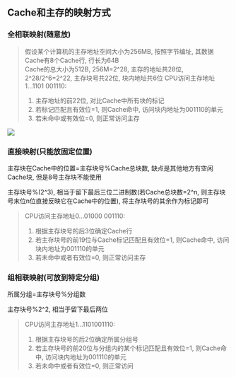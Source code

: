 ## Cache和主存的映射方式

### 全相联映射(随意放)

> 假设某个计算机的主存地址空间大小为256MB, 按照字节编址, 其数据Cache有8个Cache行, 行长为64B
> <br> Cache的总大小为512B, 256M=2^28, 主存的地址共28位, 2^28/2^6=2^22, 主存块号共22位, 块内地址共6位
> CPU访问主存地址1...1101 001110:
> 1. 主存地址的前22位, 对比Cache中所有块的标记
> 2. 若标记匹配且有效位=1, 则Cache命中, 访问块内地址为001110的单元
> 3. 若未命中或有效位=0, 则正常访问主存

![](https://github.com/Ricolxwz/Computer-Organization-408/blob/main/Computer-Organization%20WD/Storage%20System/IMG/Cache%20and%20main%20memory%20mapping1.png)

### 直接映射(只能放固定位置)

主存块在Cache中的位置=主存块号%Cache总块数, 缺点是其他地方有空闲Cache块, 但是8号主存块不能使用

主存块号%(2^3), 相当于留下最后三位二进制数(若Cache总块数=2^n, 则主存块号末位n位直接反映它在Cache中的位置), 将主存块号的其余作为标记即可

> CPU访问主存地址0...01000 001110: 
> 1. 根据主存块号的后3位确定Cache行
> 2. 若主存块号的前19位与Cache标记匹配且有效位=1, 则Cache命中, 访问块内地址为001110的单元
> 3. 若未命中或者有效位=0, 则正常访问主存

### 组相联映射(可放到特定分组)

所属分组=主存块号%分组数

主存块号%2^2, 相当于留下最后两位

> CPU访问主存地址1...1101001110: 
> 1. 根据主存块号的后2位确定所属分组号
> 2. 若主存块号的前20位与分组内的某个标记匹配且有效位=1, 则Cache命中, 访问块内地址为001110的单元
> 3. 若未命中或者有效位=0, 则正常访问